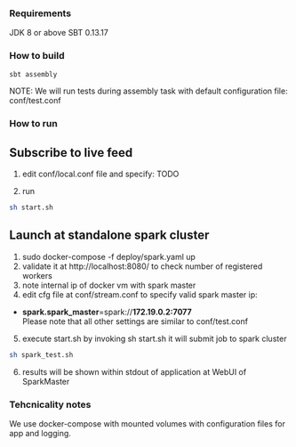 ### Requirements
JDK 8 or above
SBT 0.13.17

### How to build
```bash
sbt assembly
```
NOTE: We will run tests during assembly task with default configuration file: conf/test.conf

### How to run
## Subscribe to live feed
1) edit conf/local.conf file and specify:
TODO

2) run 
```bash
sh start.sh
```
## Launch at standalone spark cluster
1) sudo docker-compose -f deploy/spark.yaml up
2) validate it at http://localhost:8080/ to check number of registered workers
3) note internal ip of docker vm with spark master
4) edit cfg file at conf/stream.conf to specify valid spark master ip:
 * **spark.spark_master**=spark://**172.19.0.2:7077**   
  Please note that all other settings are similar to conf/test.conf
5) execute start.sh by invoking sh start.sh it will submit job to spark cluster
```bash
sh spark_test.sh
```
6) results will be shown within stdout of application at WebUI of SparkMaster
 
### Tehcnicality notes
We use docker-compose with mounted volumes with configuration files for app and logging.
